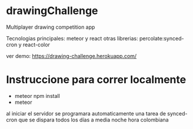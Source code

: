 # drawingChallenge

Multiplayer drawing competition app

Tecnologias principales: meteor y react
otras librerias: percolate:synced-cron y react-color

ver demo: https://drawing-challenge.herokuapp.com/

# Instruccione para correr localmente
- meteor npm install
- meteor

al iniciar el servidor se programara automaticamente una tarea de synced-cron que se dispara todos los días a media noche hora colombiana
